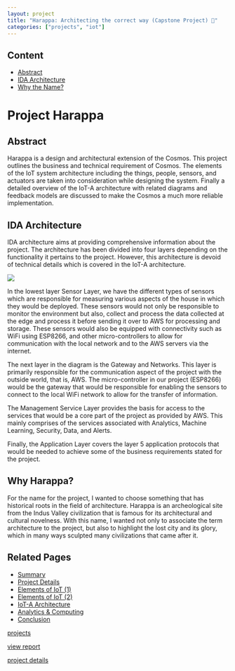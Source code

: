 ```yaml
---
layout: project
title: "Harappa: Architecting the correct way (Capstone Project) 🚀"
categories: ["projects", "iot"]
---          
```

 
Content
-------

* [Abstract](#abstract)
* [IDA Architecture](#ida-architecture)
* [Why the Name?](#why-the-name)

Project Harappa
===============

Abstract
--------

Harappa is a design and architectural extension of the Cosmos. This project outlines the business and technical requirement of Cosmos. The elements of the IoT system architecture including the things, people, sensors, and actuators are taken into consideration while designing the system. Finally a detailed overview of the IoT-A architecture with related diagrams and feedback models are discussed to make the Cosmos a much more reliable implementation.

IDA Architecture
----------------

IDA architecture aims at providing comprehensive information about the project. The architecture has been divided into four layers depending on the functionality it pertains to the project. However, this architecture is devoid of technical details which is covered in the IoT-A architecture.

![](https://project-odyssey.s3.us-east-2.amazonaws.com/3dfad2aa53a17a794c0c9198c76b213f.png)

In the lowest layer Sensor Layer, we have the different types of sensors which are responsible for measuring various aspects of the house in which they would be deployed. These sensors would not only be responsible to monitor the environment but also, collect and process the data collected at the edge and process it before sending it over to AWS for processing and storage. These sensors would also be equipped with connectivity such as WiFi using ESP8266, and other micro-controllers to allow for communication with the local network and to the AWS servers via the internet.  
  
The next layer in the diagram is the Gateway and Networks. This layer is primarily responsible for the communication aspect of the project with the outside world, that is, AWS. The micro-controller in our project (ESP8266) would be the gateway that would be responsible for enabling the sensors to connect to the local WiFi network to allow for the transfer of information.  
  
The Management Service Layer provides the basis for access to the services that would be a core part of the project as provided by AWS. This mainly comprises of the services associated with Analytics, Machine Learning, Security, Data, and Alerts.  
  
Finally, the Application Layer covers the layer 5 application protocols that would be needed to achieve some of the business requirements stated for the project.

Why Harappa?
------------

For the name for the project, I wanted to choose something that has historical roots in the field of architecture. Harappa is an archeological site from the Indus Valley civilization that is famous for its architectural and cultural novelness. With this name, I wanted not only to associate the term architecture to the project, but also to highlight the lost city and its glory, which in many ways sculpted many civilizations that came after it.

Related Pages
-------------

* [Summary](2018-12-02-00-harappa.markdown)
* [Project Details](2018-12-02-01-harappa-project-details.markdown)
* [Elements of IoT (1)](2018-12-02-02-harappa-elements-of-iot.markdown)
* [Elements of IoT (2)](2018-12-02-harappa-03-elements-of-iot-system.markdown)
* [IoT-A Architecture](2018-12-02-harappa-04-iot-a.markdown)
* [Analytics & Computing](2018-12-02-harappa-05-analytics.markdown)
* [Conclusion](2018-12-02-harappa-06-conclusion.markdown)

[projects](../../project-odyssey/projects.markdown)

[view report](https://project-odyssey.s3.us-east-2.amazonaws.com/Odyssey-Resources/Projects/Harappa/52A3EF1A5E031436D4C60715469F3DD5.pdf)

[project details](2018-12-02-01-harappa-project-details.markdown)

